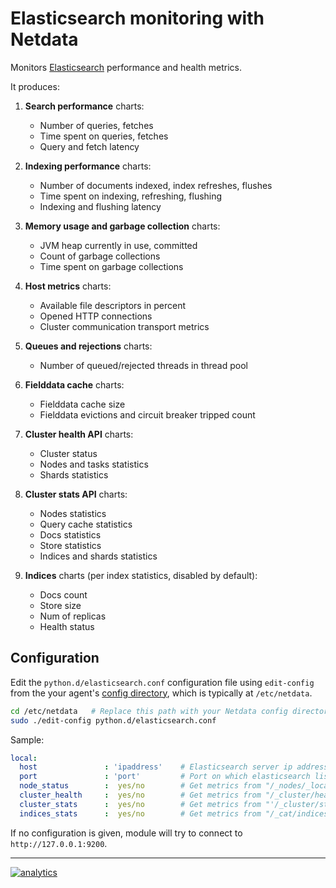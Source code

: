 <!--
---
title: "Elasticsearch monitoring with Netdata"
custom_edit_url: https://github.com/netdata/netdata/edit/master/collectors/python.d.plugin/elasticsearch/README.md
---
-->

# Elasticsearch monitoring with Netdata

Monitors [Elasticsearch](https://www.elastic.co/products/elasticsearch) performance and health metrics.

It produces:

1.  **Search performance** charts:

    -   Number of queries, fetches
    -   Time spent on queries, fetches
    -   Query and fetch latency

2.  **Indexing performance** charts:

    -   Number of documents indexed, index refreshes, flushes
    -   Time spent on indexing, refreshing, flushing
    -   Indexing and flushing latency

3.  **Memory usage and garbage collection** charts:

    -   JVM heap currently in use, committed
    -   Count of garbage collections
    -   Time spent on garbage collections

4.  **Host metrics** charts:

    -   Available file descriptors in percent
    -   Opened HTTP connections
    -   Cluster communication transport metrics

5.  **Queues and rejections** charts:

    -   Number of queued/rejected threads in thread pool

6.  **Fielddata cache** charts:

    -   Fielddata cache size
    -   Fielddata evictions and circuit breaker tripped count

7.  **Cluster health API** charts:

    -   Cluster status
    -   Nodes and tasks statistics
    -   Shards statistics

8.  **Cluster stats API** charts:

    -   Nodes statistics
    -   Query cache statistics
    -   Docs statistics
    -   Store statistics
    -   Indices and shards statistics

9.  **Indices** charts (per index statistics, disabled by default):

    -   Docs count
    -   Store size
    -   Num of replicas
    -   Health status

## Configuration

Edit the `python.d/elasticsearch.conf` configuration file using `edit-config` from the your agent's [config
directory](/docs/step-by-step/step-04.md#find-your-netdataconf-file), which is typically at `/etc/netdata`.

```bash
cd /etc/netdata   # Replace this path with your Netdata config directory, if different, if different
sudo ./edit-config python.d/elasticsearch.conf
```

Sample:

```yaml
local:
  host               : 'ipaddress'    # Elasticsearch server ip address or hostname.
  port               : 'port'         # Port on which elasticsearch listens.
  node_status        :  yes/no        # Get metrics from "/_nodes/_local/stats". Enabled by default.
  cluster_health     :  yes/no        # Get metrics from "/_cluster/health". Enabled by default.
  cluster_stats      :  yes/no        # Get metrics from "'/_cluster/stats". Enabled by default.
  indices_stats      :  yes/no        # Get metrics from "/_cat/indices". Disabled by default.
```

If no configuration is given, module will try to connect to `http://127.0.0.1:9200`.

---

[![analytics](https://www.google-analytics.com/collect?v=1&aip=1&t=pageview&_s=1&ds=github&dr=https%3A%2F%2Fgithub.com%2Fnetdata%2Fnetdata&dl=https%3A%2F%2Fmy-netdata.io%2Fgithub%2Fcollectors%2Fpython.d.plugin%2Felasticsearch%2FREADME&_u=MAC~&cid=5792dfd7-8dc4-476b-af31-da2fdb9f93d2&tid=UA-64295674-3)](<>)
